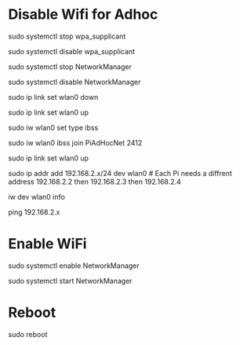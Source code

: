 # Disable Wifi for Adhoc

sudo systemctl stop wpa_supplicant

sudo systemctl disable wpa_supplicant

sudo systemctl stop NetworkManager

sudo systemctl disable NetworkManager

sudo ip link set wlan0 down

sudo ip link set wlan0 up

sudo iw wlan0 set type ibss

sudo iw wlan0 ibss join PiAdHocNet 2412

sudo ip link set wlan0 up

sudo ip addr add 192.168.2.x/24 dev wlan0 # Each Pi needs a diffrent address 192.168.2.2 then 192.168.2.3 then 192.168.2.4

iw dev wlan0 info

ping 192.168.2.x


# Enable WiFi

sudo systemctl enable NetworkManager

sudo systemctl start NetworkManager

# Reboot

sudo reboot


